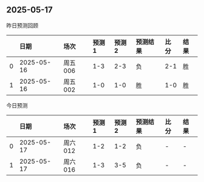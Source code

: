 

 ## 2025-05-17

昨日预测回顾

|    | 日期         | 场次    | 预测1   | 预测2   | 预测结果   | 比分   | 结果   |
|---:|:-----------|:------|:------|:------|:-------|:-----|:-----|
|  0 | 2025-05-16 | 周五006 | 1-3   | 2-3   | 负      | 2-1  | 胜    |
|  1 | 2025-05-16 | 周五002 | 1-0   | 1-0   | 胜      | 1-0  | 胜    |

今日预测

|    | 日期         | 场次    | 预测1   | 预测2   | 预测结果   | 比分   | 结果   |
|---:|:-----------|:------|:------|:------|:-------|:-----|:-----|
|  0 | 2025-05-17 | 周六012 | 1-2   | 1-2   | 负      | -    | -    |
|  1 | 2025-05-17 | 周六016 | 1-3   | 3-5   | 负      | -    | -    |